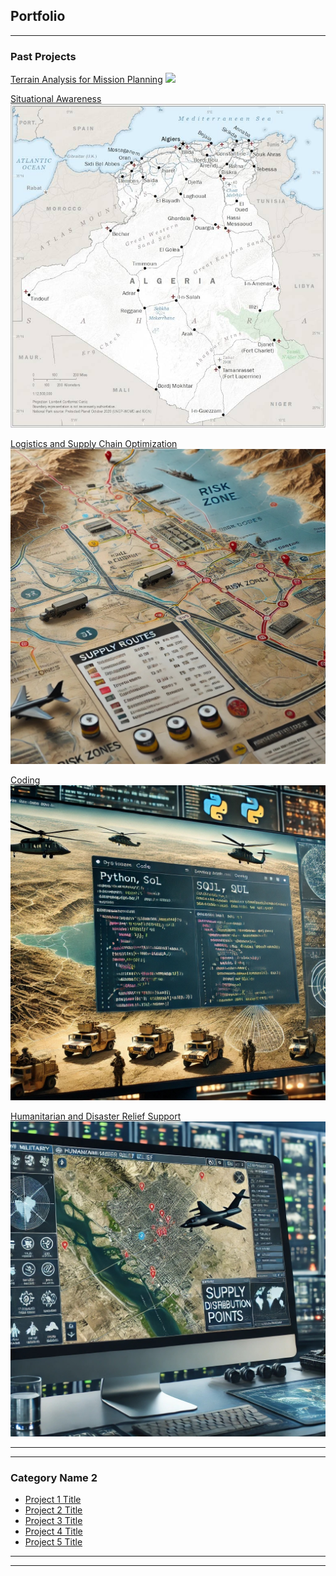 ## Portfolio

---

### Past Projects

[Terrain Analysis for Mission Planning](/sample_page)
<img src="images/Layout1.jpg?raw=true"/>

[Situational Awareness](/sample_page)
<img src="images/algeria_map.jpg?"/>

[Logistics and Supply Chain Optimization](/sample_page)
<img src="images/Logistics.jpg?raw=true"/>

[Coding](/sample_page)
<img src="images/Coding.jpg?raw=true"/>

[Humanitarian and Disaster Relief Support](/sample_page)
<img src="images/HADR.jpg?raw=true"/>

---

---

### Category Name 2

- [Project 1 Title](http://example.com/)
- [Project 2 Title](http://example.com/)
- [Project 3 Title](http://example.com/)
- [Project 4 Title](http://example.com/)
- [Project 5 Title](http://example.com/)

---




---
